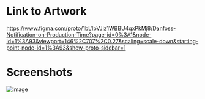 # Link to Artwork

https://www.figma.com/proto/1bL1bVJiz1WBBU4qxPkMj8/Danfoss-Notification-on-Production-Time?page-id=0%3A1&node-id=1%3A93&viewport=146%2C707%2C0.27&scaling=scale-down&starting-point-node-id=1%3A93&show-proto-sidebar=1


# Screenshots

![image](https://user-images.githubusercontent.com/101881710/200789926-667dd125-baab-4188-8fd8-e7253542cd61.png)
